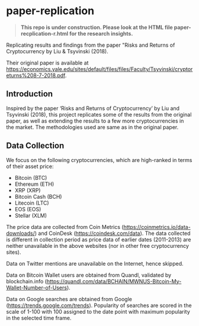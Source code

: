 # paper-replication
> **This repo is under construction. Please look at the HTML file paper-recplication-r.html for the research insights.** 

 Replicating results and findings from the paper "Risks and Returns of Cryptocurrency by Liu & Tsyvinski (2018).

 Their original paper is available at https://economics.yale.edu/sites/default/files/files/Faculty/Tsyvinski/cryptoreturns%208-7-2018.pdf.

## Introduction

Inspired by the paper ‘Risks and Returns of Cryptocurrency’ by Liu and Tsyvinski (2018), this project replicates some of the results from the original paper, as well as extending the results to a few more cryptocurrencies in the market. The methodologies used are same as in the original paper.

## Data Collection

We focus on the following cryptocurrencies, which are high-ranked in terms of their asset price:

- Bitcoin (BTC)
- Ethereum (ETH)
- XRP (XRP)
- Bitcoin Cash (BCH)
- Litecoin (LTC)
- EOS (EOS)
- Stellar (XLM)

The price data are collected from Coin Metrics (https://coinmetrics.io/data-downloads/) and CoinDesk (https://coindesk.com/data). The data collected is different in collection period as price data of earlier dates (2011-2013) are neither unavailable in the above websites (nor in other free cryptocurrency sites).

Data on Twitter mentions are unavailable on the Internet, hence skipped.

Data on Bitcoin Wallet users are obtained from Quandl, validated by blockchain.info (https://quandl.com/data/BCHAIN/MWNUS-Bitcoin-My-Wallet-Number-of-Users).

Data on Google searches are obtained from Google (https://trends.google.com/trends). Popularity of searches are scored in the scale of 1-100 with 100 assigned to the date point with maximum popularity in the selected time frame.